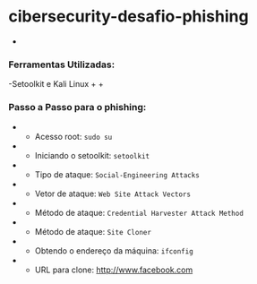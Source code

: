 # cibersecurity-desafio-phishing
+
### Ferramentas Utilizadas:
  -Setoolkit e Kali Linux
+
+
### Passo a Passo para o phishing:

+ - Acesso root: ``` sudo su ```
+ - Iniciando o setoolkit: ``` setoolkit ```
+ - Tipo de ataque: ``` Social-Engineering Attacks ```
+ - Vetor de ataque: ``` Web Site Attack Vectors ```
+ - Método de ataque: ```Credential Harvester Attack Method ```
+ - Método de ataque: ``` Site Cloner ```
+ - Obtendo o endereço da máquina: ``` ifconfig ```
+ - URL para clone: http://www.facebook.com
